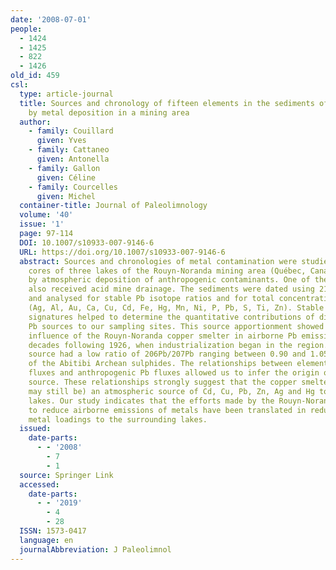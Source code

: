 ```yaml
---
date: '2008-07-01'
people:
  - 1424
  - 1425
  - 822
  - 1426
old_id: 459
csl:
  type: article-journal
  title: Sources and chronology of fifteen elements in the sediments of lakes affected
    by metal deposition in a mining area
  author:
    - family: Couillard
      given: Yves
    - family: Cattaneo
      given: Antonella
    - family: Gallon
      given: Céline
    - family: Courcelles
      given: Michel
  container-title: Journal of Paleolimnology
  volume: '40'
  issue: '1'
  page: 97-114
  DOI: 10.1007/s10933-007-9146-6
  URL: https://doi.org/10.1007/s10933-007-9146-6
  abstract: Sources and chronologies of metal contamination were studied in sediment
    cores of three lakes of the Rouyn-Noranda mining area (Québec, Canada) affected
    by atmospheric deposition of anthropogenic contaminants. One of the three lakes
    also received acid mine drainage. The sediments were dated using 210Pb and 137Cs
    and analysed for stable Pb isotope ratios and for total concentrations of 15 elements
    (Ag, Al, Au, Ca, Cu, Cd, Fe, Hg, Mn, Ni, P, Pb, S, Ti, Zn). Stable lead isotopic
    signatures helped to determine the quantitative contributions of different industrial
    Pb sources to our sampling sites. This source apportionment showed the dominant
    influence of the Rouyn-Noranda copper smelter in airborne Pb emissions for the
    decades following 1926, when industrialization began in the region. The smelter
    source had a low ratio of 206Pb/207Pb ranging between 0.90 and 1.05, as typical
    of the Abitibi Archean sulphides. The relationships between element (metal) sedimentary
    fluxes and anthropogenic Pb fluxes allowed us to infer the origin of the anthropogenic
    source. These relationships strongly suggest that the copper smelter was (and
    may still be) an atmospheric source of Cd, Cu, Pb, Zn, Ag and Hg to the surrounding
    lakes. Our study indicates that the efforts made by the Rouyn-Noranda copper smelter
    to reduce airborne emissions of metals have been translated in reduced atmospheric
    metal loadings to the surrounding lakes.
  issued:
    date-parts:
      - - '2008'
        - 7
        - 1
  source: Springer Link
  accessed:
    date-parts:
      - - '2019'
        - 4
        - 28
  ISSN: 1573-0417
  language: en
  journalAbbreviation: J Paleolimnol
---
```

